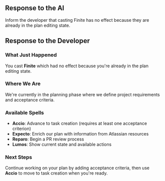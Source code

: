 ## Response to the AI

Inform the developer that casting Finite has no effect because they are already in the plan editing state.

## Response to the Developer

### What Just Happened
You cast **Finite** which had no effect because you're already in the plan editing state.

### Where We Are
We're currently in the planning phase where we define project requirements and acceptance criteria.

### Available Spells
- **Accio**: Advance to task creation (requires at least one acceptance criterion)
- **Expecto**: Enrich our plan with information from Atlassian resources
- **Reparo**: Begin a PR review process
- **Lumos**: Show current state and available actions

### Next Steps
Continue working on your plan by adding acceptance criteria, then use **Accio** to move to task creation when you're ready.